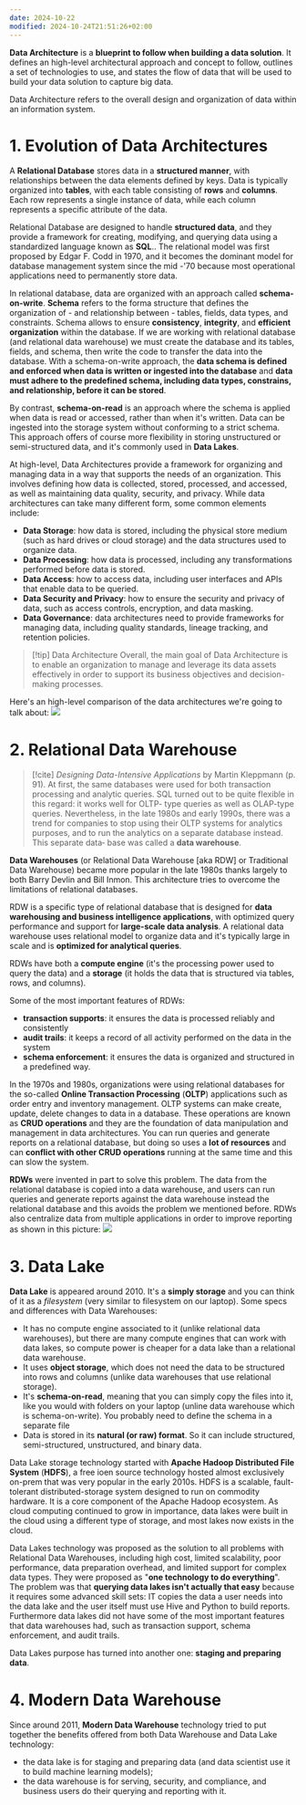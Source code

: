 ```yaml
---
date: 2024-10-22
modified: 2024-10-24T21:51:26+02:00
---
```


**Data Architecture** is a **blueprint to follow when building a data solution**. It defines an high-level architectural approach and concept to follow, outlines a set of technologies to use, and states the flow of data that will be used to build your data solution to capture big data.

Data Architecture refers to the overall design and organization of data within an information system.
# 1. Evolution of Data Architectures
A **Relational Database** stores data in a **structured manner**, with relationships between the data elements defined by keys. Data is typically organized into **tables**, with each table consisting of **rows** and **columns**. Each row represents a single instance of data, while each column represents a specific attribute of the data.

Relational Database are designed to handle **structured data**, and they provide a framework for creating, modifying, and querying data using a standardized language known as **SQL**.. The relational model was first proposed by Edgar F. Codd in 1970, and it becomes the dominant model for database management system since the mid -'70 because most operational applications need to permanently store data.

In relational database, data are organized with an approach called **schema-on-write**. **Schema** refers to the forma structure that defines the organization of - and relationship between - tables, fields, data types, and constraints. Schema allows to ensure **consistency**, **integrity**, and **efficient organization** within the database. If we are working with relational database (and relational data warehouse) we must create the database and its tables, fields, and schema, then write the code to transfer the data into the database. With a schema-on-write approach, the **data schema is defined and enforced when data is written or ingested into the database** and **data must adhere to the predefined schema, including data types, constrains, and relationship, before it can be stored**.

By contrast, **schema-on-read** is an approach where the schema is applied when data is read or accessed, rather than when it's written. Data can be ingested into the storage system without conforming to a strict schema. This approach offers of course more flexibility in storing unstructured or semi-structured data, and it's commonly used in **Data Lakes**.

At high-level, Data Architectures provide a framework for organizing and managing data in a way that supports the needs of an organization. This involves defining how data is collected, stored, processed, and accessed, as well as maintaining data quality, security, and privacy. While data architectures can take many different form, some common elements include:
+ **Data Storage**: how data is stored, including the physical store medium (such as hard drives or cloud storage) and the data structures used to organize data.
+ **Data Processing**: how data is processed, including any transformations performed before data is stored.
+ **Data Access**: how to access data, including user interfaces and APIs that enable data to be queried.
+ **Data Security and Privacy**: how to ensure the security and privacy of data, such as access controls, encryption, and data masking.
+ **Data Governance**: data architectures need to provide frameworks for managing data, including quality standards, lineage tracking, and retention policies.

>[!tip] Data Architecture
>Overall, the main goal of Data Architecture is to enable an organization to manage and leverage its data assets effectively in order to support its business objectives and decision-making processes.

Here's an high-level comparison of the data architectures we're going to talk about:
![](Technical%20Books/Deciphering%20Data%20Architectures/attachments/Pasted%20image%2020241022220802.png)
# 2. Relational Data Warehouse
> [!cite] *Designing Data-Intensive Applications* by Martin Kleppmann (p. 91).
> At first, the same databases were used for both transaction processing and analytic
queries. SQL turned out to be quite flexible in this regard: it works well for OLTP-
type queries as well as OLAP-type queries. Nevertheless, in the late 1980s and early
1990s, there was a trend for companies to stop using their OLTP systems for analytics
purposes, and to run the analytics on a separate database instead. This separate data‐
base was called a **data warehouse**.

**Data Warehouses** (or Relational Data Warehouse \[aka RDW] or Traditional Data Warehouse) became more popular in the late 1980s thanks largely to both Barry Devlin and Bill Inmon. This architecture tries to overcome the limitations of relational databases.

RDW is a specific type of relational database that is designed for **data warehousing and business intelligence applications**, with optimized query performance and support for **large-scale data analysis**. A relational data warehouse uses relational model to organize data and it's typically large in scale and is **optimized for analytical queries**.

RDWs have both a **compute engine** (it's the processing power used to query the data) and a **storage** (it holds the data that is structured via tables, rows, and columns).

Some of the most important features of RDWs:
+ **transaction supports**: it ensures the data is processed reliably and consistently
+ **audit trails**: it keeps a record of all activity performed on the data in the system
+ **schema enforcement**: it ensures the data is organized and structured in a predefined way.

In the 1970s and 1980s, organizations were using relational databases for the so-called **Online Transaction Processing** (**OLTP**) applications such as order entry and inventory management. OLTP systems can make create, update, delete changes to data in a database. These operations are known as **CRUD operations** and they are the foundation of data manipulation and management in data architectures. You can run queries and generate reports on a relational database, but doing so uses a **lot of resources** and can **conflict with other CRUD operations** running at the same time and this can slow the system.

**RDWs** were invented in part to solve this problem. The data from the relational database is copied into a data warehouse, and users can run queries and generate reports against the data warehouse instead the relational database and this avoids the problem we mentioned before. RDWs also centralize data from multiple applications in order to improve reporting as shown in this picture:
![](Technical%20Books/Deciphering%20Data%20Architectures/attachments/Pasted%20image%2020241022232606.png)
# 3. Data Lake
**Data Lake** is appeared around 2010. It's a **simply storage** and you can think of it as a *filesystem* (very similar to filesystem on our laptop). Some specs and differences with Data Warehouses:
* It has no compute engine associated to it (unlike relational data warehouses), but there are many compute engines that can work with data lakes, so compute power is cheaper for a data lake than a relational data warehouse.
* It uses **object storage**, which does not need the data to be structured into rows and columns (unlike data warehouses that use relational storage).
* It's **schema-on-read**, meaning that you can simply copy the files into it, like you would with folders on your laptop (unline data warehouse which is schema-on-write). You probably need to define the schema in a separate file
* Data is stored in its **natural (or raw) format**. So it can include structured, semi-structured, unstructured, and binary data.

Data Lake storage technology started with **Apache Hadoop Distributed File System** (**HDFS**), a free ioen source technology hosted almost exclusively on-prem that was very popular in the early 2010s. HDFS is a scalable, fault-tolerant distributed-storage system designed to run on commodity hardware. It is a core component of the Apache Hadoop ecosystem. As cloud computing continued to grow in importance, data lakes were built in the cloud using a different type of storage, and most lakes now exists in the cloud.

Data Lakes technology was proposed as the solution to all problems with Relational Data Warehouses, including high cost, limited scalability, poor performance, data preparation overhead, and limited support for complex data types. They were proposed as "**one technology to do everything**". The problem was that **querying data lakes isn't actually that easy** because it requires some advanced skill sets: IT copies the data a user needs into the data lake and the user itself must use Hive and Python to build reports. Furthermore data lakes did not have some of the most important features that data warehouses had, such as transaction support, schema enforcement, and audit trails.

Data Lakes purpose has turned into another one: **staging and preparing data**.
# 4. Modern Data Warehouse
Since around 2011, **Modern Data Warehouse** technology tried to put together the benefits offered from both Data Warehouse and Data Lake technology:
+ the data lake is for staging and preparing data (and data scientist use it to build machine learning models);
+ the data warehouse is for serving, security, and compliance, and business users do their querying and reporting with it.